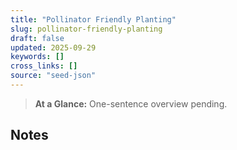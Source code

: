 ```yaml
---
title: "Pollinator Friendly Planting"
slug: pollinator-friendly-planting
draft: false
updated: 2025-09-29
keywords: []
cross_links: []
source: "seed-json"
---
```


> **At a Glance:** One-sentence overview pending.

## Notes
